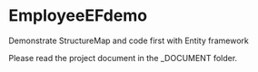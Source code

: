 EmployeeEFdemo
==============

Demonstrate StructureMap and code first with Entity framework

Please read the project document in the _DOCUMENT folder.

